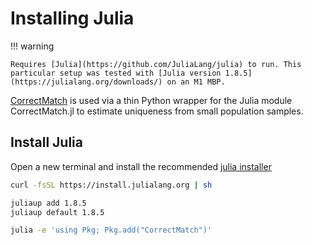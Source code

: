 # Installing Julia

!!! warning

    Requires [Julia](https://github.com/JuliaLang/julia) to run. This particular setup was tested with [Julia version 1.8.5](https://julialang.org/downloads/) on an M1 MBP.

[CorrectMatch](https://github.com/computationalprivacy/pycorrectmatch) is used via a thin Python wrapper for the Julia module CorrectMatch.jl to estimate uniqueness from small population samples.

## Install Julia

Open a new terminal and install the recommended [julia installer](https://julialang.org/downloads/)
``` bash title="Install Julia"
curl -fsSL https://install.julialang.org | sh
```

``` bash title="Download Julia version 1.8.5 and set default to 1.8.5"
juliaup add 1.8.5
juliaup default 1.8.5
```

```bash title="Add CorrectMatch package to Julia"
julia -e 'using Pkg; Pkg.add("CorrectMatch")'
```